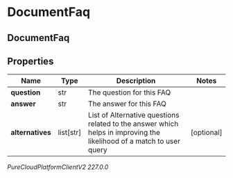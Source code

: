 # DocumentFaq

## DocumentFaq

## Properties

|Name | Type | Description | Notes|
|------------ | ------------- | ------------- | -------------|
| **question** | str | The question for this FAQ | |
| **answer** | str | The answer for this FAQ | |
| **alternatives** | list[str] | List of Alternative questions related to the answer which helps in improving the likelihood of a match to user query | [optional] |



_PureCloudPlatformClientV2 227.0.0_
